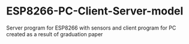 # ESP8266-PC-Client-Server-model
Server program for ESP8266 with sensors and client program for PC created as a result of graduation paper
